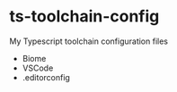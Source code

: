 # ts-toolchain-config
My Typescript toolchain configuration files

- Biome
- VSCode
- .editorconfig
